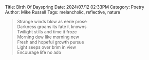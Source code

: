 Title: Birth Of Dayspring
Date: 2024/07/12 02:33PM
Category: Poetry
Author: Mike Russell
Tags: melancholic, reflective, nature

> Strange winds blow as eerie prose<br>
> Darkness groans its fate it knowns<br>
> Twilight stills and time it froze<br>
> Morning dew like morning new<br>
> Fresh and hopeful growth pursue<br>
> Light seeps over brim in view<br>
> Encourage life no ado